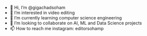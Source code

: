 - 👋 Hi, I’m @gigachadsoham
- 👀 I’m interested in video editing
- 🌱 I’m currently learning computer science engineering
- 💞️ I’m looking to collaborate on AI, ML and Data Science projects
- 📫 How to reach me instagram: editorsohamp

<!---
gigachadsoham/gigachadsoham is a ✨ special ✨ repository because its `README.md` (this file) appears on your GitHub profile.
You can click the Preview link to take a look at your changes.
--->
